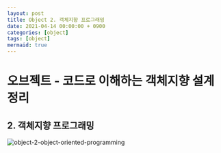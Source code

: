 ```yaml
---
layout: post
title: Object 2. 객체지향 프로그래밍
date: 2021-04-14 00:00:00 + 0900
categories: [object]
tags: [object]
mermaid: true
---
```

# 오브젝트 - 코드로 이해하는 객체지향 설계 정리
## 2. 객체지향 프로그래밍
![object-2-object-oriented-programming](https://user-images.githubusercontent.com/13375810/114575134-d9f9b880-9cb4-11eb-800b-cb585bf3cd7f.png)
